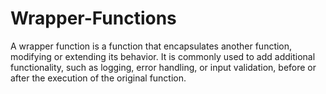 # Wrapper-Functions

A wrapper function is a function that encapsulates another function, modifying or extending its behavior. 
It is commonly used to add additional functionality, such as logging, error handling, or input validation, before or after the execution of the original function.

